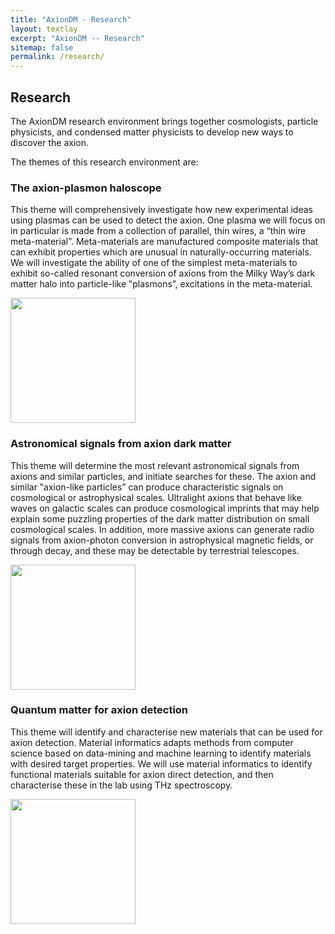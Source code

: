 ```yaml
---
title: "AxionDM - Research"
layout: textlay
excerpt: "AxionDM -- Research"
sitemap: false
permalink: /research/
---
```


<h2> Research </h2>

The AxionDM research environment brings together cosmologists, particle physicists, and condensed matter physicists to develop new ways to discover the axion.

The themes of this research environment are:


<!-- ![]({{ site.url }}{{ site.baseurl }}/images/respic/cylinder.png){: style="width: 200px; float: right; border: 10px"} -->



<div class="container text-left">

<h3> The axion-plasmon haloscope </h3>

<div class="row">
<div class="col-sm-9 clearfix">
    <p align=left>
This theme will comprehensively investigate how new experimental ideas using plasmas can be used to detect the axion. One plasma we will focus on in particular is made from a collection of parallel, thin wires, a “thin wire meta-material”. Meta-materials are manufactured composite materials that can exhibit properties which are unusual in naturally-occurring materials. We will investigate the ability of one of the simplest meta-materials to exhibit so-called resonant conversion of axions from the Milky Way’s dark matter halo into particle-like ‟plasmons”, excitations in the meta-material.
 </p>
</div>

<div class="col-sm-3 clearfix">
<img src="{{ site.url }}{{ site.baseurl }}/images/respic/cylinder.png" width="200px"  alt="">
</div>

</div>


<!-- ![]({{ site.url }}{{ site.baseurl }}/images/respic/astronomy.png){: style="width: 200px; float: left; border: 10px"} -->
<h3> Astronomical signals from axion dark matter </h3>

<div class="row">
<div class="col-sm-9 clearfix">
    <p align=left>
This theme will determine the most relevant astronomical signals from axions and similar particles, and initiate searches for these. The axion and similar ‟axion-like particles” can produce characteristic signals on cosmological or astrophysical scales. Ultralight axions that behave like waves on galactic scales can produce cosmological imprints that may help explain some puzzling properties of the dark matter distribution on small cosmological scales. In addition, more massive axions can generate radio signals from axion-photon conversion in astrophysical magnetic fields, or through decay, and these may be detectable by terrestrial telescopes.
</p>
</div>

<div class="col-sm-3 clearfix">
    <img src="{{ site.url }}{{ site.baseurl }}/images/respic/astronomy.png" width="200px"  alt="">
</div>
</div>

<!-- ![]({{ site.url }}{{ site.baseurl }}/images/respic/quantum_matter.PNG){: style="width: 200px; float: right; border: 10px"} -->
<h3> Quantum matter for axion detection </h3>

<div class="row">
<div class="col-sm-9 clearfix">
    <p align=left>
This theme will identify and characterise new materials that can be used for axion detection. Material informatics adapts methods from computer science based on data-mining and machine learning to identify materials with desired target properties. We will use material informatics to identify functional materials suitable for axion direct detection, and then characterise these in the lab using THz spectroscopy.
</p>
</div>

<div class="col-sm-3 clearfix">
    <img src="{{ site.url }}{{ site.baseurl }}/images/respic/quantum_matter.png" width="200px"  alt="">
</div>
</div>

</div>


<!--

Our overarching goal is to explore and understand new quantum states of electronic matter on the atomic scale. To do so, we use and develop novel spectroscopic-imaging scanning tunneling microscopy (SI-STM) tools to visualize the relevant quantum mechanical degrees of freedom.

Questions of interest include: (i), How does the Mott state collapse upon doping and how is this related to the complex phase diagram of high-temperature superconductors? (ii), What is the strange metal phase seen in correlated electron systems? Is this an exotic long-range entangled state? What is the mechanism of dissipation in that state? (iii), Why is the transition temperature in high-temperature superconductors so high?

![]({{ site.url }}{{ site.baseurl }}/images/respic/layers_real.jpg){: style="width: 300px; float: right; border: 10px"}

Currently, our instrument of choice  is SI-STM.  State-of-the-art SI-STM measures an array of tunneling spectra on a given sample, registered to the atomic sites with picometer precision. Each is proportional to the local density of states at a given location. Ideally, the recorded spectra are so tightly packed that the measurement yields a three-dimensional mapping of the local density of states as a function of locations and energy. This is shown on the image on the right-hand side (10x10 nm2), and its Fourier transform, below.

The quantum materials which we will investigate encapsulate some of the great unsolved mysteries of physics. They include high-temperature superconductors, quantum-critical compounds, graphene, and topological electronic matter that can be used for error-resistant quantum computing.

![]({{ site.url }}{{ site.baseurl }}/images/respic/layers_fft.jpg){: style="width: 300px; float: left; border: 10px"}

A main goal is to use modern technology to build the new instrumentation needed to understand these quantum materials. I learned my trade in [Seamus Davis’ SI-STM lab](http://davisgroup.lassp.cornell.edu/) and with [Felix Baumberger](http://dpmc.unige.ch/gr_baumberger/index.html), and later moved as an [ETH fellow](http://www.ethfellows.ethz.ch/) to [Andreas Wallraff’s qudev lab](http://www.qudev.ethz.ch/) where we investigated coupled cavity arrays in circuit QED. This allowed me to learn new techniques such as high frequency measurements, low temperature noise-free amplification, and quantum-limited measurements. The goal is to combine these with SI-STM.

This will enable the instrumental capabilities to visualize the different quantum mechanical degrees of freedom needed to understand next-generation quantum materials. STM will be the main method, but we use different spectroscopic-imaging techniques to visualize not only the topography, but also the density of states, spins, and other degrees of freedom hidden below the surface. -->

